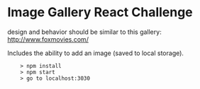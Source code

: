 # Image Gallery React Challenge

design and behavior should be similar to this gallery: http://www.foxmovies.com/

Includes the ability to add an image (saved to local storage).

```
	> npm install
	> npm start
	> go to localhost:3030
```
